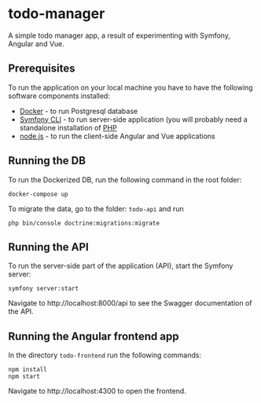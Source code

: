 # todo-manager

A simple todo manager app, a result of experimenting with Symfony, Angular and Vue.

## Prerequisites

To run the application on your local machine you have to have the following software components installed:

- [Docker](https://www.docker.com/get-started) - to run Postgresql database
- [Symfony CLI](https://symfony.com/download) - to run server-side application (you will probably need a standalone installation of [PHP](https://www.php.net/manual/en/install.php)
- [node.js](https://nodejs.org/en/download/) - to run the client-side Angular and Vue applications

## Running the DB

To run the Dockerized DB, run the following command in the root folder:

```
docker-compose up
```

To migrate the data, go to the folder: `todo-api` and run

```
php bin/console doctrine:migrations:migrate
```

## Running the API

To run the server-side part of the application (API), start the Symfony server:

```
symfony server:start
```

Navigate to http://localhost:8000/api to see the Swagger documentation of the API.

## Running the Angular frontend app

In the directory `todo-frontend` run the following commands:

```
npm install
npm start
```

Navigate to http://localhost:4300 to open the frontend.
